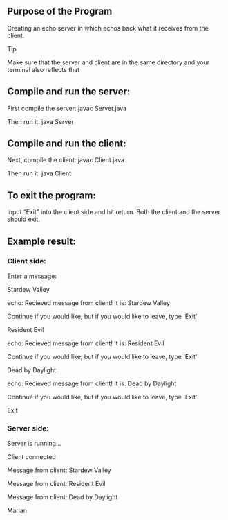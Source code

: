 ## Purpose of the Program 
Creating an echo server in which echos back what it receives from the client.  

> [!TIP]
> Make sure that the server and client are in the same directory and your terminal also reflects that 

## Compile and run the server: 
First compile the server: javac Server.java 

Then run it: java Server 

## Compile and run the client: 
Next, compile the client: javac Client.java 

Then run it: java Client 

## To exit the program: 
Input “Exit” into the client side and hit return. Both the client and the server should exit.  

## Example result: 

### Client side: 
Enter a message: 

Stardew Valley 

echo: Recieved message from client! It is: Stardew Valley 

Continue if you would like, but if you would like to leave, type 'Exit' 

Resident Evil  

echo: Recieved message from client! It is: Resident Evil 

Continue if you would like, but if you would like to leave, type 'Exit' 

Dead by Daylight

echo: Recieved message from client! It is: Dead by Daylight 

Continue if you would like, but if you would like to leave, type 'Exit' 

Exit 

### Server side:  
Server is running... 

Client connected 

Message from client: Stardew Valley 

Message from client: Resident Evil 

Message from client: Dead by Daylight

Marian
